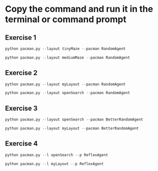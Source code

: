 # Copy the command and run it in the terminal or command prompt

## Exercise 1

```python
python pacman.py --layout tinyMaze --pacman RandomAgent
```

```python
python pacman.py --layout mediumMaze --pacman RandomAgent
```

## Exercise 2

```python
python pacman.py --layout myLayout --pacman RandomAgent
```

```python
python pacman.py --layout openSearch --pacman RandomAgent
```

## Exercise 3

```python
python pacman.py --layout openSearch --pacman BetterRandomAgent
```

```python
python pacman.py --layout myLayout --pacman BetterRandomAgent
```

## Exercise 4

```python
python pacman.py --l openSearch --p ReflexAgent
```

```python
python pacman.py --l myLayout --p ReflexAgent
```